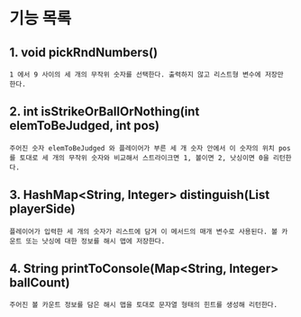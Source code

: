 # 기능 목록

## 1. void pickRndNumbers()

``1 에서 9 사이의 세 개의 무작위 숫자를 선택한다. 출력하지 않고 리스트형 변수에 저장만 한다.``

## 2. int isStrikeOrBallOrNothing(int elemToBeJudged, int pos)

``주어진 숫자 elemToBeJudged 와 플레이어가 부른 세 개 숫자 안에서 이 숫자의 위치 pos 를 토대로 세 개의 무작위 숫자와 비교해서
스트라이크면 1, 볼이면 2, 낫싱이면 0을 리턴한다.``

## 3. HashMap<String, Integer> distinguish(List<Integer> playerSide)

``플레이어가 입력한 세 개의 숫자가 리스트에 담겨 이 메서드의 매개 변수로 사용된다. 볼 카운트 또는 낫싱에 대한 정보를 해시 맵에 저장한다.``

## 4. String printToConsole(Map<String, Integer> ballCount)

``주어진 볼 카운트 정보를 담은 해시 맵을 토대로 문자열 형태의 힌트를 생성해 리턴한다.``
